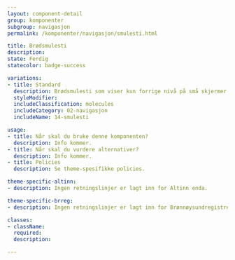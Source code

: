 ```yaml
---
layout: component-detail
group: komponenter
subgroup: navigasjon
permalink: /komponenter/navigasjon/smulesti.html

title: Brødsmulesti
description:
state: Ferdig
statecolor: badge-success

variations:
- title: Standard
  description: Brødsmulesti som viser kun forrige nivå på små skjermer.
  styleModifier:
  includeClassification: molecules
  includeCategory: 02-navigasjon
  includeName: 14-smulesti

usage:
- title: Når skal du bruke denne komponenten?
  description: Info kommer.
- title: Når skal du vurdere alternativer?
  description: Info kommer.
- title: Policies
  description: Se theme-spesifikke policies.

theme-specific-altinn:
- description: Ingen retningslinjer er lagt inn for Altinn enda.

theme-specific-brreg:
- description: Ingen retningslinjer er lagt inn for Brønnøysundregistrene enda.

classes:
- className:
  required:
  description:

---
```

